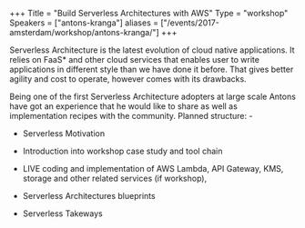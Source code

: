 +++
Title = "Build Serverless Architectures with AWS"
Type = "workshop"
Speakers = ["antons-kranga"]
aliases = ["/events/2017-amsterdam/workshop/antons-kranga/"]
+++

Serverless Architecture is the latest evolution of cloud native applications. It relies on FaaS* and other cloud services that enables user to write applications in different style than we have done it before. That gives better agility and cost to operate, however comes with its drawbacks.

 Being one of the first Serverless Architecture adopters at large scale Antons have got an experience that he would like to share as well as implementation recipes with the community. Planned structure: -

 - Serverless Motivation

 - Introduction into workshop case study and tool chain

 - LIVE coding and implementation of AWS Lambda, API Gateway, KMS, storage and other related services (if workshop),

 - Serverless Architectures blueprints

 - Serverless Takeways
